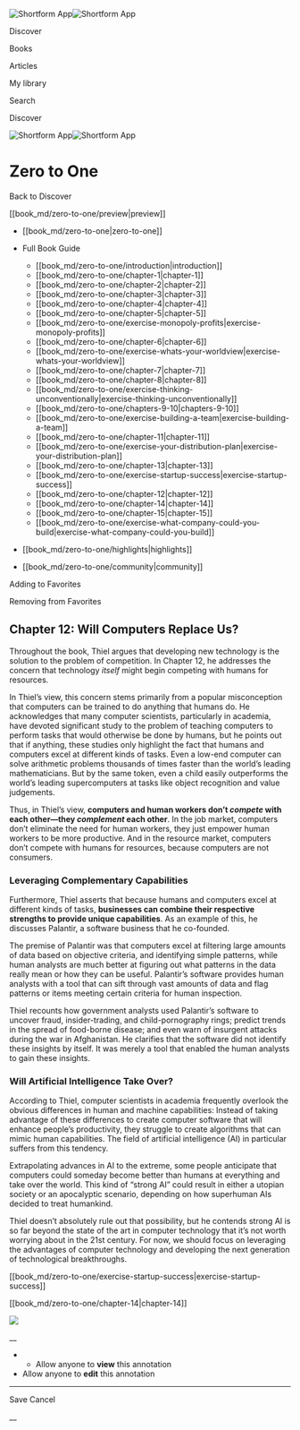 ![Shortform App](/img/logo.36a2399e.svg)![Shortform App](/img/logo-dark.70c1b072.svg)

Discover

Books

Articles

My library

Search

Discover

![Shortform App](/img/logo.36a2399e.svg)![Shortform App](/img/logo-dark.70c1b072.svg)

# Zero to One

Back to Discover

[[book_md/zero-to-one/preview|preview]]

  * [[book_md/zero-to-one|zero-to-one]]
  * Full Book Guide

    * [[book_md/zero-to-one/introduction|introduction]]
    * [[book_md/zero-to-one/chapter-1|chapter-1]]
    * [[book_md/zero-to-one/chapter-2|chapter-2]]
    * [[book_md/zero-to-one/chapter-3|chapter-3]]
    * [[book_md/zero-to-one/chapter-4|chapter-4]]
    * [[book_md/zero-to-one/chapter-5|chapter-5]]
    * [[book_md/zero-to-one/exercise-monopoly-profits|exercise-monopoly-profits]]
    * [[book_md/zero-to-one/chapter-6|chapter-6]]
    * [[book_md/zero-to-one/exercise-whats-your-worldview|exercise-whats-your-worldview]]
    * [[book_md/zero-to-one/chapter-7|chapter-7]]
    * [[book_md/zero-to-one/chapter-8|chapter-8]]
    * [[book_md/zero-to-one/exercise-thinking-unconventionally|exercise-thinking-unconventionally]]
    * [[book_md/zero-to-one/chapters-9-10|chapters-9-10]]
    * [[book_md/zero-to-one/exercise-building-a-team|exercise-building-a-team]]
    * [[book_md/zero-to-one/chapter-11|chapter-11]]
    * [[book_md/zero-to-one/exercise-your-distribution-plan|exercise-your-distribution-plan]]
    * [[book_md/zero-to-one/chapter-13|chapter-13]]
    * [[book_md/zero-to-one/exercise-startup-success|exercise-startup-success]]
    * [[book_md/zero-to-one/chapter-12|chapter-12]]
    * [[book_md/zero-to-one/chapter-14|chapter-14]]
    * [[book_md/zero-to-one/chapter-15|chapter-15]]
    * [[book_md/zero-to-one/exercise-what-company-could-you-build|exercise-what-company-could-you-build]]
  * [[book_md/zero-to-one/highlights|highlights]]
  * [[book_md/zero-to-one/community|community]]



Adding to Favorites 

Removing from Favorites 

## Chapter 12: Will Computers Replace Us?

Throughout the book, Thiel argues that developing new technology is the solution to the problem of competition. In Chapter 12, he addresses the concern that technology _itself_ might begin competing with humans for resources.

In Thiel’s view, this concern stems primarily from a popular misconception that computers can be trained to do anything that humans do. He acknowledges that many computer scientists, particularly in academia, have devoted significant study to the problem of teaching computers to perform tasks that would otherwise be done by humans, but he points out that if anything, these studies only highlight the fact that humans and computers excel at different kinds of tasks. Even a low-end computer can solve arithmetic problems thousands of times faster than the world’s leading mathematicians. But by the same token, even a child easily outperforms the world’s leading supercomputers at tasks like object recognition and value judgements.

Thus, in Thiel’s view, **computers and human workers don’t _compete_ with each other—they _complement_ each other**. In the job market, computers don’t eliminate the need for human workers, they just empower human workers to be more productive. And in the resource market, computers don’t compete with humans for resources, because computers are not consumers.

### Leveraging Complementary Capabilities

Furthermore, Thiel asserts that because humans and computers excel at different kinds of tasks, **businesses can combine their respective strengths to provide unique capabilities**. As an example of this, he discusses Palantir, a software business that he co-founded.

The premise of Palantir was that computers excel at filtering large amounts of data based on objective criteria, and identifying simple patterns, while human analysts are much better at figuring out what patterns in the data really mean or how they can be useful. Palantir’s software provides human analysts with a tool that can sift through vast amounts of data and flag patterns or items meeting certain criteria for human inspection.

Thiel recounts how government analysts used Palantir’s software to uncover fraud, insider-trading, and child-pornography rings; predict trends in the spread of food-borne disease; and even warn of insurgent attacks during the war in Afghanistan. He clarifies that the software did not identify these insights by itself. It was merely a tool that enabled the human analysts to gain these insights.

### Will Artificial Intelligence Take Over?

According to Thiel, computer scientists in academia frequently overlook the obvious differences in human and machine capabilities: Instead of taking advantage of these differences to create computer software that will enhance people’s productivity, they struggle to create algorithms that can mimic human capabilities. The field of artificial intelligence (AI) in particular suffers from this tendency.

Extrapolating advances in AI to the extreme, some people anticipate that computers could someday become better than humans at everything and take over the world. This kind of “strong AI” could result in either a utopian society or an apocalyptic scenario, depending on how superhuman AIs decided to treat humankind.

Thiel doesn’t absolutely rule out that possibility, but he contends strong AI is so far beyond the state of the art in computer technology that it’s not worth worrying about in the 21st century. For now, we should focus on leveraging the advantages of computer technology and developing the next generation of technological breakthroughs.

[[book_md/zero-to-one/exercise-startup-success|exercise-startup-success]]

[[book_md/zero-to-one/chapter-14|chapter-14]]

![](https://bat.bing.com/action/0?ti=56018282&Ver=2&mid=00a5b8ea-74ae-4a8f-b361-0ae09bcb84ce&sid=72e6e650642c11eeb2dd2161d176fe8d&vid=72e70890642c11eeb72d79fe7b6df2c6&vids=0&msclkid=N&pi=0&lg=en-US&sw=800&sh=600&sc=24&nwd=1&tl=Shortform%20%7C%20Book&p=https%3A%2F%2Fwww.shortform.com%2Fapp%2Fbook%2Fzero-to-one%2Fchapter-12&r=&lt=1032&evt=pageLoad&sv=1&rn=609314)

__

  *   * Allow anyone to **view** this annotation
  * Allow anyone to **edit** this annotation



* * *

Save Cancel

__



